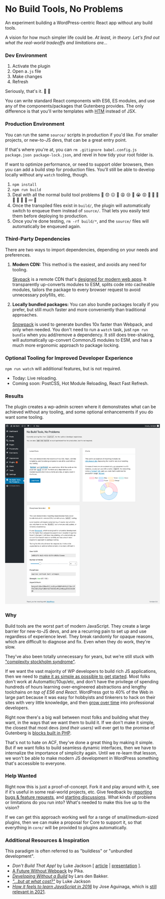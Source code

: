 # No Build Tools, No Problems

An experiment building a WordPress-centric React app without any build tools.

A vision for how much simpler life could be. _At least, in theory. Let's find out what the real-world tradeoffs and limitations are..._


### Dev Environment

1. Activate the plugin
1. Open a`.js` file
1. Make changes
1. Refresh

Seriously, that's it. 🥃 🍰

You can write standard React components with ES6, ES modules, and use any of the components/packages that Gutenberg provides. The only difference is that you'll write templates with [HTM](https://github.com/developit/htm) instead of JSX.


### Production Environment

You can run the same `source/` scripts in production if you'd like. For smaller projects, or new-to-JS devs, that can be a great entry point.

If that's where you're at, you can `rm .gitignore babel.config.js package.json package-lock.json`, and revel in how tidy your root folder is.

If want to optimize performance, or need to support older browsers, then you can add a build step for production files. You'll still be able to develop locally without any `watch` tooling, though.

1. `npm install`
1. `npm run build`
1. Deal with all the normal build tool problems  🙁 😞 😖 🥃 😩 😢 🥃 😭 😡 🥃 🤬 🥃 🥃 🥃 🥱 🛌 💤 🔁
1. Once the transpiled files exist in `build/`, the plugin will automatically switch to enqueue them instead of `source/`. That lets you easily test them before deploying to production.
1. Once you're done testing, `rm -rf build/*`, and the `source/` files will automatically be enqueued again.


### Third-Party Dependencies

There are two ways to import dependencies, depending on your needs and preferences.

1. **Modern CDN:** This method is the easiest, and avoids any need for tooling.

    [Skypack](https://www.skypack.dev/) is a remote CDN that's [designed for modern web apps](https://docs.skypack.dev/). It transparently up-converts modules to ESM, splits code into cacheable modules, tailors the package to every browser request to avoid unnecessary polyfills, etc.

1. **Locally bundled packages:** You can also bundle packages locally if you prefer, but still much faster and more conveniently than traditional approaches.

   [Snowpack](https://snowpack.dev) is used to generate bundles 10x faster than Webpack, and only when needed. You don't need to run a `watch` task, just `npm run bundle` when you add/remove a dependency. It still does tree-shaking, will automatically up-convert CommonJS modules to ESM, and has a much more ergonomic approach to package locking.


### Optional Tooling for Improved Developer Experience

<code>npm run watch</code> will additional features, but is not required.

* Today: Live reloading.
* Coming soon: PostCSS, Hot Module Reloading, React Fast Refresh.


### Results

The plugin creates a wp-admin screen where it demonstrates what can be achieved without any tooling, and some optional enhancements if you do want some tooling.

[![Screenshot of the wp-admin page where features are demonstrated](.github/screenshot.png?raw=true)](.github/screenshot.png?raw=true)


### Why

Build tools are the worst part of modern JavaScript. They create a large barrier for new-to-JS devs, and are a recurring pain to set up and use regardless of experience level. They break randomly for opaque reasons, which are difficult to diagnose and fix. Even when they do work, they're slow.

They've also been totally unnecessary for years, but we're still stuck with ["complexity stockholm syndrome"](https://www.pika.dev/blog/pika-web-a-future-without-webpack).

If we want the vast majority of WP developers to build rich JS applications, then we need to [make it as simple as possible to get started](https://iandunn.name/2019/12/26/the-simplest-way-to-build-a-gutenberg-block/). Most folks don't work at Automattic/10up/etc, and don't have the privilege of spending hundreds of hours learning over-engineered abstractions and lengthy toolchains _on top of ES6 and React_. WordPress got to 40% of the Web in large part because it was easy for hobbyists and tinkerers to hack on their sites with very little knowledge, and then [grow over time](https://www.gatsbyjs.com/docs/conceptual/gatsby-core-philosophy/#progressively-disclose-complexity) into professional developers.

Right now there's a big wall between most folks and building what they want, in the ways that we want them to build it. If we don't make it simple, the closest that most devs _(and their users)_ will ever get to the promise of Gutenberg is [blocks built in PHP](https://www.advancedcustomfields.com/resources/blocks/).

That's not to hate on ACF, they've done a great thing by making it simple. But if we want folks to build seamless dynamic interfaces, then we have to internalize the importance of simplicity again. Until we re-learn that lesson, we won't be able to make modern JS development in WordPress something that's accessible to everyone.


### Help Wanted

Right now this is just a proof-of-concept. Fork it and play around with it, see if it's useful in some real-world projects, etc. Give feedback by [reporting bugs & feature requests](https://github.com/iandunn/no-build-tools-no-problems/issues), and [starting discussions](https://github.com/iandunn/no-build-tools-no-problems/discussions). What kinds of problems or limitations do you run into? What's needed to make this live up to the vision?

If we can get this approach working well for a range of small/medium-sized plugins, then we can make a proposal for Core to support it, so that everything in `core/` will be provided to plugins automatically.


### Additional Resources & Inspiration

This paradigm is often referred to as "buildless" or "unbundled development".

* _Don't Build That App!_ by Luke Jackson [ [article](https://formidable.com/blog/2019/no-build-step/) | [presentation](https://www.youtube.com/watch?v=mVjZQrsXBQE) ].
* [A Future Without Webpack](https://www.pika.dev/blog/pika-web-a-future-without-webpack) by Pika.
* _[Developing Without a Build](https://dev.to/open-wc/developing-without-a-build-1-introduction-26ao)_ by Lars den Bakker.
* _["...but at what cost?"](https://github.com/lukejacksonn/perflink/issues/15#issuecomment-480509410)_ by Luke Jackson
* _[How it feels to learn JavaScript in 2016](https://hackernoon.com/how-it-feels-to-learn-javascript-in-2016-d3a717dd577f)_ by Jose Aguinaga, which is [still relevant in 2021](https://lea.verou.me/2020/05/todays-javascript-from-an-outsiders-perspective/).
